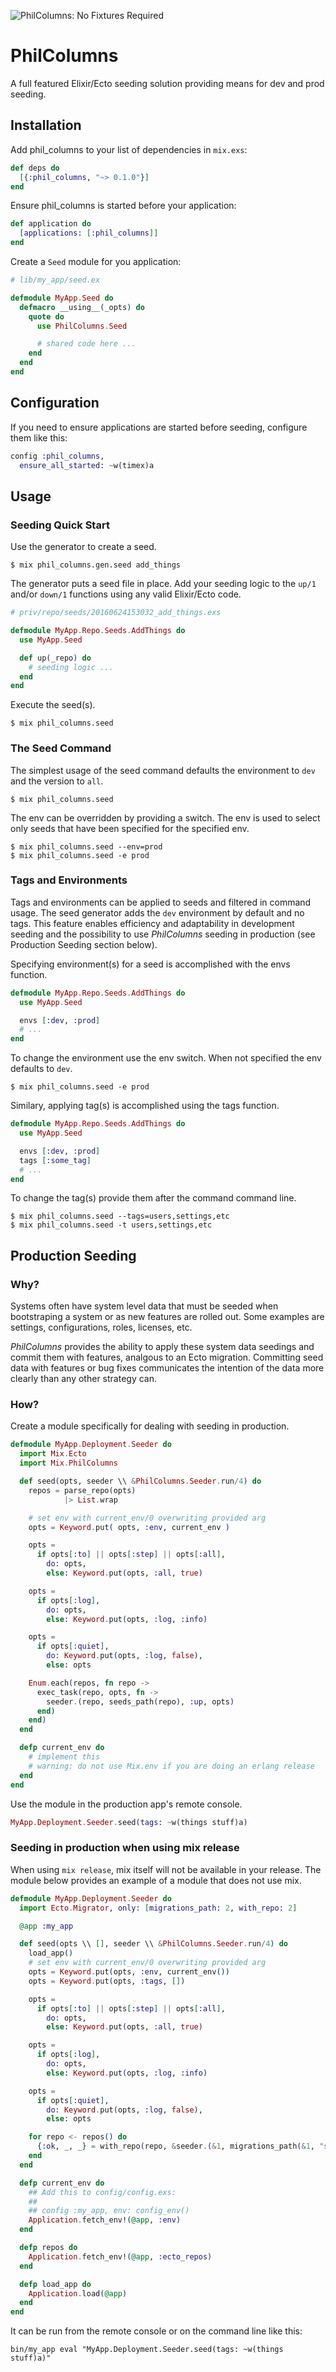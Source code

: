 ![PhilColumns: No Fixtures Required](https://raw.githubusercontent.com/midas/phil_columns/master/readme/PhilColumns.png)

# PhilColumns

A full featured Elixir/Ecto seeding solution providing means for dev and prod seeding.


## Installation

Add phil_columns to your list of dependencies in `mix.exs`:

```elixir
def deps do
  [{:phil_columns, "~> 0.1.0"}]
end
```

Ensure phil_columns is started before your application:

```elixir
def application do
  [applications: [:phil_columns]]
end
```

Create a `Seed` module for you application:

```elixir
# lib/my_app/seed.ex

defmodule MyApp.Seed do
  defmacro __using__(_opts) do
    quote do
      use PhilColumns.Seed

      # shared code here ...
    end
  end
end
```

## Configuration

If you need to ensure applications are started before seeding, configure them like this:

```elixir
config :phil_columns,
  ensure_all_started: ~w(timex)a
```


## Usage

### Seeding Quick Start

Use the generator to create a seed.

    $ mix phil_columns.gen.seed add_things

The generator puts a seed file in place.  Add your seeding logic to the `up/1` and/or `down/1`
functions using any valid Elixir/Ecto code.

```elixir
# priv/repo/seeds/20160624153032_add_things.exs

defmodule MyApp.Repo.Seeds.AddThings do
  use MyApp.Seed

  def up(_repo) do
    # seeding logic ...
  end
end
```

Execute the seed(s).

    $ mix phil_columns.seed

### The Seed Command

The simplest usage of the seed command defaults the environment to `dev` and the version to `all`.

    $ mix phil_columns.seed

The env can be overridden by providing a switch.  The env is used to select only seeds that have been
specified for the specified env.

    $ mix phil_columns.seed --env=prod
    $ mix phil_columns.seed -e prod

### Tags and Environments

Tags and environments can be applied to seeds and filtered in command usage.  The seed generator adds the `dev`
environment by default and no tags.  This feature enables efficiency and adaptability in development seeding and
the possibility to use _PhilColumns_ seeding in production (see Production Seeding section below).

Specifying environment(s) for a seed is accomplished with the envs function.

```elixir
defmodule MyApp.Repo.Seeds.AddThings do
  use MyApp.Seed

  envs [:dev, :prod]
  # ...
end
```

To change the environment use the env switch.  When not specified the env defaults to `dev`.

    $ mix phil_columns.seed -e prod

Similary, applying tag(s) is accomplished using the tags function.

```elixir
defmodule MyApp.Repo.Seeds.AddThings do
  use MyApp.Seed

  envs [:dev, :prod]
  tags [:some_tag]
  # ...
end
```

To change the tag(s) provide them after the command command line.

    $ mix phil_columns.seed --tags=users,settings,etc
    $ mix phil_columns.seed -t users,settings,etc


## Production Seeding

### Why?

Systems often have system level data that must be seeded when bootstraping a system or as new features are rolled out.  Some
examples are settings, configurations, roles, licenses, etc.

_PhilColumns_ provides the ability to apply these system data seedings and commit them with features, analgous to an Ecto
migration. Committing seed data with features or bug fixes communicates the intention of the data more clearly than any
other strategy can.

### How?

Create a module specifically for dealing with seeding in production.

```elixir
defmodule MyApp.Deployment.Seeder do
  import Mix.Ecto
  import Mix.PhilColumns

  def seed(opts, seeder \\ &PhilColumns.Seeder.run/4) do
    repos = parse_repo(opts)
            |> List.wrap

    # set env with current_env/0 overwriting provided arg
    opts = Keyword.put( opts, :env, current_env )

    opts =
      if opts[:to] || opts[:step] || opts[:all],
        do: opts,
        else: Keyword.put(opts, :all, true)

    opts =
      if opts[:log],
        do: opts,
        else: Keyword.put(opts, :log, :info)

    opts =
      if opts[:quiet],
        do: Keyword.put(opts, :log, false),
        else: opts

    Enum.each(repos, fn repo ->
      exec_task(repo, opts, fn ->
        seeder.(repo, seeds_path(repo), :up, opts)
      end)
    end)
  end

  defp current_env do
    # implement this
    # warning: do not use Mix.env if you are doing an erlang release
  end
end
```

Use the module in the production app's remote console.

```elixir
MyApp.Deployment.Seeder.seed(tags: ~w(things stuff)a)
```
### Seeding in production when using mix release
When using `mix release`, mix itself will not be available in your release. The module below provides an example of a module that does not use mix. 
```elixir
defmodule MyApp.Deployment.Seeder do
  import Ecto.Migrator, only: [migrations_path: 2, with_repo: 2]

  @app :my_app

  def seed(opts \\ [], seeder \\ &PhilColumns.Seeder.run/4) do
    load_app()
    # set env with current_env/0 overwriting provided arg
    opts = Keyword.put(opts, :env, current_env())
    opts = Keyword.put(opts, :tags, [])

    opts =
      if opts[:to] || opts[:step] || opts[:all],
        do: opts,
        else: Keyword.put(opts, :all, true)

    opts =
      if opts[:log],
        do: opts,
        else: Keyword.put(opts, :log, :info)

    opts =
      if opts[:quiet],
        do: Keyword.put(opts, :log, false),
        else: opts

    for repo <- repos() do
      {:ok, _, _} = with_repo(repo, &seeder.(&1, migrations_path(&1, "seeds"), :up, opts))
    end
  end

  defp current_env do
    ## Add this to config/config.exs:
    ##
    ## config :my_app, env: config_env()
    Application.fetch_env!(@app, :env)
  end

  defp repos do
    Application.fetch_env!(@app, :ecto_repos)
  end

  defp load_app do
    Application.load(@app)
  end
end
```
It can be run from the remote console or on the command line like this:
```
bin/my_app eval "MyApp.Deployment.Seeder.seed(tags: ~w(things stuff)a)"
```
